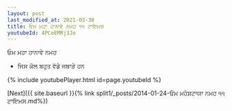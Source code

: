 ```yaml
---
layout: post
last_modified_at: 2021-03-30
title: ਓਮ ਮਹਾ ਹਾਨਾਵੇ ਨਮਹ ੧੧ ਟਾਇਮਸ
youtubeId: 4PCoEMRj3Jo
---
```

 
 
 ਓਮ ਮਹਾ ਹਾਨਾਵੇ ਨਮਹ  
 
 -  ਜਿਸ ਕੋਲ ਬਹੁਤ ਵੱਡੇ ਜਬਾੜੇ ਹਨ 
 
  
 
  
 
 
 
 
 
 


{% include youtubePlayer.html id=page.youtubeId %}
 
[Next]({{ site.baseurl }}{% link  split1/_posts/2014-01-24-ਓਮ ਮਹੋਸ਼ਟਾਯਾ ਨਮਹ ੧੧ ਟਾਇਮਸ.md%})
 
